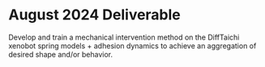 # August 2024 Deliverable

Develop and train a mechanical intervention method on the DiffTaichi xenobot spring models + adhesion dynamics to achieve an aggregation of desired shape and/or behavior. 
